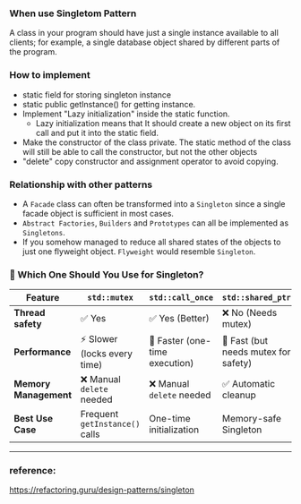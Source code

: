 ### When use Singletom Pattern
A class in your program should have just a single instance available to all clients; for example, a single database object shared by different parts of the program.

### How to implement
- static field for storing singleton instance
- static public getInstance() for getting instance.
- Implement "Lazy initialization" inside the static function. 
  - Lazy initialization means that It should create a new object on its first call and put it into the static field.
- Make the constructor of the class private. The static method of the class will still be able to call the constructor, but not the other objects
- "delete" copy constructor and assignment operator to avoid copying.

### Relationship with other patterns
- A `Facade` class can often be transformed into a `Singleton` since a single facade object is sufficient in most cases.
- `Abstract Factories`, `Builders` and `Prototypes` can all be implemented as `Singletons`.
- If you somehow managed to reduce all shared states of the objects to just one flyweight object. `Flyweight` would resemble `Singleton`.

### 🚀 Which One Should You Use for Singleton?

| Feature            | `std::mutex` | `std::call_once` | `std::shared_ptr` |
|--------------------|-------------|------------------|--------------------|
| **Thread safety**  | ✅ Yes      | ✅ Yes (Better) | ❌ No (Needs mutex) |
| **Performance**    | ⚡ Slower (locks every time) | 🚀 Faster (one-time execution) | 🚀 Fast (but needs mutex for safety) |
| **Memory Management** | ❌ Manual `delete` needed | ❌ Manual `delete` needed | ✅ Automatic cleanup |
| **Best Use Case**  | Frequent `getInstance()` calls | One-time initialization | Memory-safe Singleton |

---
### reference:
https://refactoring.guru/design-patterns/singleton